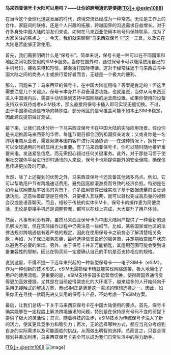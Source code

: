 **马来西亚保号卡大陆可以用吗？——让你的跨境通讯更便捷[[TG💪+ @esim1088](https://t.me/s/esim1088)]**

在当今这个全球化迅速发展的时代，跨境交流已经成为一种常态。无论是工作上的合作、家庭间的联络，还是个人兴趣的拓展，跨越国界的沟通需求日益增长。对于许多身处中国大陆的朋友们来说，如何在马来西亚使用本地号码保持联系，成为了大家关注的焦点之一。今天，我们就来聊聊“马来西亚保号卡”这一工具，以及它在大陆是否能够正常使用。

首先，我们需要明确什么是“保号卡”。简单来说，保号卡是一种可以在不同国家和地区之间切换使用的SIM卡服务。当你在国外时，通过保号卡可以继续使用自己的手机号码，接收来电和短信，甚至拨打国际电话。这对于经常往返于马来西亚与中国大陆之间的商务人士或旅行爱好者而言，无疑是一个极大的便利。

那么，问题来了：马来西亚的保号卡，在中国大陆能用吗？答案是肯定的！但这里需要注意几个关键点。保号卡本身并不具备漫游功能，也就是说，当你从马来西亚进入中国境内后，需要手动切换到支持中国网络的运营商设置。如果你使用的设备支持双卡双待或者eSIM技术，那么直接将保号卡插入即可实现无缝切换。不过，由于中国移动通信市场的特殊性，部分地区的信号覆盖可能不如本土SIM卡稳定，因此建议提前做好测试。

接下来，让我们具体分析一下马来西亚保号卡在中国大陆的实际应用场景。假设你是长期旅居马来西亚的华侨，每逢节假日都会回到祖国探亲访友；又或者你是一名跨境电商从业者，需要频繁与国内客户进行沟通协调——在这种情况下，拥有一个可以全球通用的号码显得尤为重要。有了马来西亚保号卡，你可以随时随地接听重要来电，发送紧急信息，而无需担心错过任何关键事务。此外，对于那些习惯于使用社交媒体平台进行即时通讯的人来说，保号卡也能提供额外的安全保障，确保信息传递更加及时可靠。

当然，除了上述提到的优势之外，马来西亚保号卡还具备其他诸多亮点。例如，它可以帮助用户节省跨境通话费用，避免因高额漫游费而导致的经济负担。特别是在如今互联网普及率极高的背景下，许多应用软件已经实现了基于数据流量的语音通话功能，这意味着即便是在境外，只要接入互联网，就可以轻松完成高质量的视频会议或是语音聊天。而且，相较于传统的实体SIM卡，保号卡的操作更为简便灵活，无论是更换手机还是调整套餐，都可以在线上完成，大大提升了用户体验。

然而，凡事有利必有弊。虽然马来西亚保号卡为中国大陆用户提供了一种全新的通讯解决方案，但在实际操作过程中仍需注意一些细节。比如，某些国家或地区的法律法规对跨境通信有着严格的规定，因此在使用保号卡之前务必了解清楚相关条款；再如，为了保证服务质量，最好选择信誉良好的服务商，并定期检查账户状态以避免不必要的麻烦。另外，由于保号卡并非万能钥匙，其适用范围可能会受到设备兼容性的限制，因此在购买前一定要确认自己的手机是否支持相应的规格。

说到这里，不得不提一下近年来兴起的一种新型保号卡——电子SIM卡（eSIM）。作为一种创新的技术形式，eSIM无需物理卡槽就能实现网络连接，极大地简化了用户的使用流程。更重要的是，eSIM支持多国多运营商切换，使得跨国界通信变得更加高效便捷。尤其是在当前疫情常态化的大环境下，越来越多的人开始倾向于采用无接触式的解决方案，而eSIM正是满足这一需求的理想选择之一。因此，如果你正在寻找一款既先进又实用的保号卡产品，不妨考虑一下eSIM方案。

最后，让我们总结一下关于马来西亚保号卡在中国大陆使用的要点。首先，保号卡确实能够在一定程度上解决跨境通讯的问题，特别是在保持原有号码不变的前提下提供了极大的灵活性；其次，随着科技的进步，eSIM技术为传统保号卡注入了新的活力，使其更具竞争力和吸引力；再次，无论选择哪种方式，都应当充分考虑到自身的实际需求以及可能面临的挑战，从而做出明智的选择。总而言之，只要合理规划并善加利用，马来西亚保号卡完全可以成为我们日常生活中的得力助手。

[[TG💪+ @esim1088](https://t.me/s/esim1088) ![Image](https://i.postimg.cc/4NQfJmqS/Snipaste-2025-05-13-00-14-12.png)]